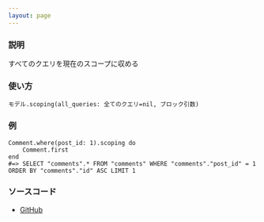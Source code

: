 ```yaml
---
layout: page
---
```


### 説明

すべてのクエリを現在のスコープに収める

### 使い方

    モデル.scoping(all_queries: 全てのクエリ=nil, ブロック引数)

### 例

    Comment.where(post_id: 1).scoping do
        Comment.first
    end
    #=> SELECT "comments".* FROM "comments" WHERE "comments"."post_id" = 1 ORDER BY "comments"."id" ASC LIMIT 1

### ソースコード

- [GitHub](https://github.com/rails/rails/blob/984c3ef2775781d47efa9f541ce570daa2434a80/activerecord/lib/active_record/relation.rb#L421)

